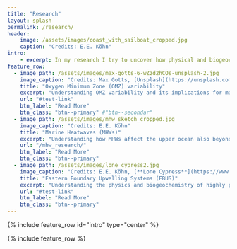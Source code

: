 ```yaml
---
title: "Research"
layout: splash
permalink: /research/
header:
    image: /assets/images/coast_with_sailboat_cropped.jpg
    caption: "Credits: E.E. Köhn"
intro: 
    - excerpt: In my research I try to uncover how physical and biogeochemical processes shape the marine environment as we know it. An improved understanding of these mechanisms can help us anticipate future ocean and climate changes and support the preservation of marine ecosystem services, such as the provision of food or the uptake of excess heat and carbon dioxide. Next to this human-centered motivation, I am further driven by a simple fascination for all processes that occur against the backdrop of the whirling and swirling ocean. 
feature_row:
  - image_path: /assets/images/max-gotts-6-wZzd2hCOs-unsplash-2.jpg
    image_caption: "Credits: Max Gotts, [Unsplash](https://unsplash.com/photos/6-wZzd2hCOs)"
    title: "Oxygen Minimum Zone (OMZ) variability"
    excerpt: "Understanding OMZ variability and its implications for marine life."
    url: "#test-link"
    btn_label: "Read More"
    btn_class: "btn--primary" #"btn--secondar"
  - image_path: /assets/images/mhw_sketch_cropped.jpg
    image_caption: "Credits: E.E. Köhn"
    title: "Marine Heatwaves (MHWs)"
    excerpt: "Understanding how MHWs affect the upper ocean also beyond the sea surface."
    url: "/mhw_research/"
    btn_label: "Read More"
    btn_class: "btn--primary"
  - image_path: /assets/images/lone_cypress2.jpg
    image_caption: "Credits: E.E. Köhn, [**Lone Cypress**](https://www.openstreetmap.org/#map=18/36.56922/-121.96568)"
    title: "Eastern Boundary Upwelling Systems (EBUS)"
    excerpt: "Understanding the physics and biogeochemistry of highly productive EBUS."
    url: "#test-link"
    btn_label: "Read More"
    btn_class: "btn--primary"
---
```


{% include feature_row id="intro" type="center" %}

{% include feature_row %}
